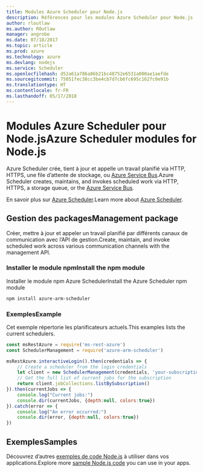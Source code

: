 ```yaml
---
title: Modules Azure Scheduler pour Node.js
description: Références pour les modules Azure Scheduler pour Node.js
author: rloutlaw
ms.author: ROutlaw
manager: angrobe
ms.date: 07/18/2017
ms.topic: article
ms.prod: azure
ms.technology: azure
ms.devlang: nodejs
ms.service: Scheduler
ms.openlocfilehash: d52a61a786a86b21bc48752e6531a000ae1aefde
ms.sourcegitcommit: 75051fec38cc3be4cb7d7cb6fc695c162fc0e91b
ms.translationtype: HT
ms.contentlocale: fr-FR
ms.lasthandoff: 05/17/2018
---
```

# <a name="azure-scheduler-modules-for-nodejs"></a><span data-ttu-id="73342-103">Modules Azure Scheduler pour Node.js</span><span class="sxs-lookup"><span data-stu-id="73342-103">Azure Scheduler modules for Node.js</span></span>

<span data-ttu-id="73342-104">Azure Scheduler crée, tient à jour et appelle un travail planifié via HTTP, HTTPS, une file d’attente de stockage, ou [Azure Service Bus](/azure/service-bus-messaging/service-bus-messaging-overview).</span><span class="sxs-lookup"><span data-stu-id="73342-104">Azure Scheduler creates, maintains, and invokes scheduled work via HTTP, HTTPS, a storage queue, or the [Azure Service Bus](/azure/service-bus-messaging/service-bus-messaging-overview).</span></span>

<span data-ttu-id="73342-105">En savoir plus sur [Azure Scheduler](/azure/scheduler/scheduler-intro).</span><span class="sxs-lookup"><span data-stu-id="73342-105">Learn more about [Azure Scheduler](/azure/scheduler/scheduler-intro).</span></span>

## <a name="management-package"></a><span data-ttu-id="73342-106">Gestion des packages</span><span class="sxs-lookup"><span data-stu-id="73342-106">Management package</span></span>

<span data-ttu-id="73342-107">Créer, mettre à jour et appeler un travail planifié par différents canaux de communication avec l’API de gestion.</span><span class="sxs-lookup"><span data-stu-id="73342-107">Create, maintain, and invoke scheduled work across various communication channels with the management API.</span></span>

### <a name="install-the-npm-module"></a><span data-ttu-id="73342-108">Installer le module npm</span><span class="sxs-lookup"><span data-stu-id="73342-108">Install the npm module</span></span>

<span data-ttu-id="73342-109">Installer le module npm Azure Scheduler</span><span class="sxs-lookup"><span data-stu-id="73342-109">Install the Azure Scheduler npm module</span></span>

```bash
npm install azure-arm-scheduler
```

### <a name="example"></a><span data-ttu-id="73342-110">Exemples</span><span class="sxs-lookup"><span data-stu-id="73342-110">Example</span></span>

<span data-ttu-id="73342-111">Cet exemple répertorie les planificateurs actuels.</span><span class="sxs-lookup"><span data-stu-id="73342-111">This examples lists the current schedulers.</span></span>

```javascript
const msRestAzure = require('ms-rest-azure')
const SchedulerManagement = require('azure-arm-scheduler')

msRestAzure.interactiveLogin().then(credentials => {
    // Create a scheduler from the login credentials
    let client = new SchedulerManagement(credentials, 'your-subscription-id')
    // Get the full list of current jobs for the subscription
    return client.jobCollections.listBySubscription()
}).then(currentJobs => {
    console.log("Current jobs:")
    console.dir(currentJobs, {depth:null, colors:true})
}).catch(error => {
    console.log("An error occurred:")
    console.dir(error, {depth:null, colors:true})
})
```

## <a name="samples"></a><span data-ttu-id="73342-112">Exemples</span><span class="sxs-lookup"><span data-stu-id="73342-112">Samples</span></span>

<span data-ttu-id="73342-113">Découvrez d’autres [exemples de code Node.js](https://azure.microsoft.com/resources/samples/?platform=nodejs) à utiliser dans vos applications.</span><span class="sxs-lookup"><span data-stu-id="73342-113">Explore more [sample Node.js code](https://azure.microsoft.com/resources/samples/?platform=nodejs) you can use in your apps.</span></span>
